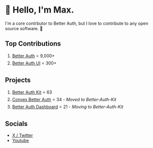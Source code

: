 # 👋 Hello, I'm Max.

I'm a core contrbutor to Better Auth, but I love to contribute to any open source software. 👀

## Top Contributions

1. [Better Auth](https://github.com/better-auth/better-auth) ⭐ 9,000+
2. [Better Auth UI](https://github.com/daveyplate/better-auth-ui) ⭐ 300+

## Projects

1. [Better Auth Kit](https://github.com/ping-maxwell/better-auth-kit) ⭐ 63
2. [Convex Better Auth](https://github.com/ping-maxwell/convex-better-auth) ⭐ 34 - *Moved to Better-Auth-Kit*
3. [Better Auth Dashboard](https://github.com/ping-maxwell/better-auth-dashboard) ⭐ 21 - *Moving to Better-Auth-Kit*

## Socials

* [X / Twitter](https://x.com/PingStruggles)
* [Youtube](https://www.youtube.com/@Maxwell-Chen)

